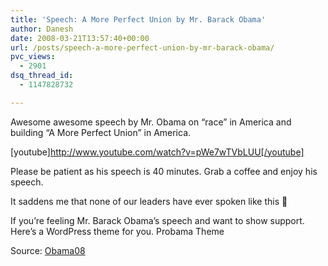 ```yaml
---
title: 'Speech: A More Perfect Union by Mr. Barack Obama'
author: Danesh
date: 2008-03-21T13:57:40+00:00
url: /posts/speech-a-more-perfect-union-by-mr-barack-obama/
pvc_views:
  - 2901
dsq_thread_id:
  - 1147828732

---
```

Awesome awesome speech by Mr. Obama on &#8220;race&#8221; in America and building &#8220;A More Perfect Union&#8221; in America.

[youtube]http://www.youtube.com/watch?v=pWe7wTVbLUU[/youtube]

Please be patient as his speech is 40 minutes. Grab a coffee and enjoy his speech.

It saddens me that none of our leaders have ever spoken like this 🙁

If you&#8217;re feeling Mr. Barack Obama&#8217;s speech and want to show support. Here&#8217;s a WordPress theme for you. Probama Theme

Source: [Obama08][1]

 [1]: http://my.barackobama.com/page/content/hisownwords/